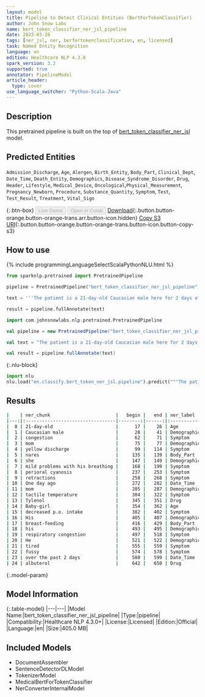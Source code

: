 ```yaml
---
layout: model
title: Pipeline to Detect Clinical Entities (BertForTokenClassifier)
author: John Snow Labs
name: bert_token_classifier_ner_jsl_pipeline
date: 2023-03-20
tags: [ner_jsl, ner, berfortokenclassification, en, licensed]
task: Named Entity Recognition
language: en
edition: Healthcare NLP 4.3.0
spark_version: 3.2
supported: true
annotator: PipelineModel
article_header:
  type: cover
use_language_switcher: "Python-Scala-Java"
---
```


## Description

This pretrained pipeline is built on the top of [bert_token_classifier_ner_jsl](https://nlp.johnsnowlabs.com/2022/03/21/bert_token_classifier_ner_jsl_en_2_4.html) model.

## Predicted Entities

`Admission_Discharge`, `Age`, `Alergen`, `Birth_Entity`, `Body_Part`, `Clinical_Dept`, `Date_Time`, `Death_Entity`, `Demographics`, `Disease_Syndrome_Disorder`, `Drug`, `Header`, `Lifestyle`, `Medical_Device`, `Oncological`,`Physical_Measurement`, `Pregnancy_Newborn`, `Procedure`, `Substance_Quantity`, `Symptom`, `Test`, `Test_Result`, `Treatment`, `Vital_Sign`




{:.btn-box}
<button class="button button-orange" disabled>Live Demo</button>
<button class="button button-orange" disabled>Open in Colab</button>
[Download](https://s3.amazonaws.com/auxdata.johnsnowlabs.com/clinical/models/bert_token_classifier_ner_jsl_pipeline_en_4.3.0_3.2_1679305183990.zip){:.button.button-orange.button-orange-trans.arr.button-icon.hidden}
[Copy S3 URI](s3://auxdata.johnsnowlabs.com/clinical/models/bert_token_classifier_ner_jsl_pipeline_en_4.3.0_3.2_1679305183990.zip){:.button.button-orange.button-orange-trans.button-icon.button-copy-s3}

## How to use



<div class="tabs-box" markdown="1">
{% include programmingLanguageSelectScalaPythonNLU.html %}

```python
from sparknlp.pretrained import PretrainedPipeline

pipeline = PretrainedPipeline("bert_token_classifier_ner_jsl_pipeline", "en", "clinical/models")

text = '''The patient is a 21-day-old Caucasian male here for 2 days of congestion - mom has been suctioning yellow discharge from the patient's nares, plus she has noticed some mild problems with his breathing while feeding (but negative for any perioral cyanosis or retractions). One day ago, mom also noticed a tactile temperature and gave the patient Tylenol. Baby-girl also has had some decreased p.o. intake. His normal breast-feeding is down from 20 minutes q.2h. to 5 to 10 minutes secondary to his respiratory congestion. He sleeps well, but has been more tired and has been fussy over the past 2 days. The parents noticed no improvement with albuterol treatments given in the ER. His urine output has also decreased; normally he has 8 to 10 wet and 5 dirty diapers per 24 hours, now he has down to 4 wet diapers per 24 hours. Mom denies any diarrhea. His bowel movements are yellow colored and soft in nature.'''

result = pipeline.fullAnnotate(text)
```
```scala
import com.johnsnowlabs.nlp.pretrained.PretrainedPipeline

val pipeline = new PretrainedPipeline("bert_token_classifier_ner_jsl_pipeline", "en", "clinical/models")

val text = "The patient is a 21-day-old Caucasian male here for 2 days of congestion - mom has been suctioning yellow discharge from the patient's nares, plus she has noticed some mild problems with his breathing while feeding (but negative for any perioral cyanosis or retractions). One day ago, mom also noticed a tactile temperature and gave the patient Tylenol. Baby-girl also has had some decreased p.o. intake. His normal breast-feeding is down from 20 minutes q.2h. to 5 to 10 minutes secondary to his respiratory congestion. He sleeps well, but has been more tired and has been fussy over the past 2 days. The parents noticed no improvement with albuterol treatments given in the ER. His urine output has also decreased; normally he has 8 to 10 wet and 5 dirty diapers per 24 hours, now he has down to 4 wet diapers per 24 hours. Mom denies any diarrhea. His bowel movements are yellow colored and soft in nature."

val result = pipeline.fullAnnotate(text)
```


{:.nlu-block}
```python
import nlu
nlu.load("en.classify.bert_token_ner_jsl.pipeline").predict("""The patient is a 21-day-old Caucasian male here for 2 days of congestion - mom has been suctioning yellow discharge from the patient's nares, plus she has noticed some mild problems with his breathing while feeding (but negative for any perioral cyanosis or retractions). One day ago, mom also noticed a tactile temperature and gave the patient Tylenol. Baby-girl also has had some decreased p.o. intake. His normal breast-feeding is down from 20 minutes q.2h. to 5 to 10 minutes secondary to his respiratory congestion. He sleeps well, but has been more tired and has been fussy over the past 2 days. The parents noticed no improvement with albuterol treatments given in the ER. His urine output has also decreased; normally he has 8 to 10 wet and 5 dirty diapers per 24 hours, now he has down to 4 wet diapers per 24 hours. Mom denies any diarrhea. His bowel movements are yellow colored and soft in nature.""")
```

</div>

## Results

```bash
|    | ner_chunk                        |   begin |   end | ner_label    |   confidence |
|---:|:---------------------------------|--------:|------:|:-------------|-------------:|
|  0 | 21-day-old                       |      17 |    26 | Age          |     0.999456 |
|  1 | Caucasian male                   |      28 |    41 | Demographics |     0.9901   |
|  2 | congestion                       |      62 |    71 | Symptom      |     0.997918 |
|  3 | mom                              |      75 |    77 | Demographics |     0.999013 |
|  4 | yellow discharge                 |      99 |   114 | Symptom      |     0.998663 |
|  5 | nares                            |     135 |   139 | Body_Part    |     0.998609 |
|  6 | she                              |     147 |   149 | Demographics |     0.999442 |
|  7 | mild problems with his breathing |     168 |   199 | Symptom      |     0.930385 |
|  8 | perioral cyanosis                |     237 |   253 | Symptom      |     0.99819  |
|  9 | retractions                      |     258 |   268 | Symptom      |     0.999783 |
| 10 | One day ago                      |     272 |   282 | Date_Time    |     0.999386 |
| 11 | mom                              |     285 |   287 | Demographics |     0.999835 |
| 12 | tactile temperature              |     304 |   322 | Symptom      |     0.999352 |
| 13 | Tylenol                          |     345 |   351 | Drug         |     0.999762 |
| 14 | Baby-girl                        |     354 |   362 | Age          |     0.980529 |
| 15 | decreased p.o. intake            |     382 |   402 | Symptom      |     0.998978 |
| 16 | His                              |     405 |   407 | Demographics |     0.999913 |
| 17 | breast-feeding                   |     416 |   429 | Body_Part    |     0.99954  |
| 18 | his                              |     493 |   495 | Demographics |     0.999661 |
| 19 | respiratory congestion           |     497 |   518 | Symptom      |     0.834984 |
| 20 | He                               |     521 |   522 | Demographics |     0.999858 |
| 21 | tired                            |     555 |   559 | Symptom      |     0.999516 |
| 22 | fussy                            |     574 |   578 | Symptom      |     0.997592 |
| 23 | over the past 2 days             |     580 |   599 | Date_Time    |     0.994786 |
| 24 | albuterol                        |     642 |   650 | Drug         |     0.999735 |
```

{:.model-param}
## Model Information

{:.table-model}
|---|---|
|Model Name:|bert_token_classifier_ner_jsl_pipeline|
|Type:|pipeline|
|Compatibility:|Healthcare NLP 4.3.0+|
|License:|Licensed|
|Edition:|Official|
|Language:|en|
|Size:|405.0 MB|

## Included Models

- DocumentAssembler
- SentenceDetectorDLModel
- TokenizerModel
- MedicalBertForTokenClassifier
- NerConverterInternalModel